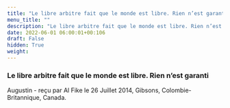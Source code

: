 ```yaml
---
title: "Le libre arbitre fait que le monde est libre. Rien n’est garanti"
menu_title: ""
description: "Le libre arbitre fait que le monde est libre. Rien n’est garanti"
date: 2022-06-01 06:00:01+00:106
draft: False
hidden: True
weight:
---
```

### Le libre arbitre fait que le monde est libre. Rien n’est garanti

Augustin - reçu par Al Fike le 26 Juillet 2014, Gibsons, Colombie-Britannique, Canada.



